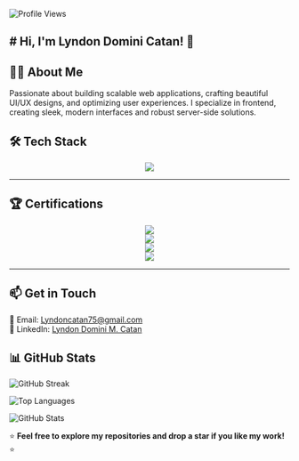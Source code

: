 ![Profile Views](https://komarev.com/ghpvc/?username=lyndoncatan&label=Profile%20Views&color=blue&style=flat-square)

<p align="center"> <h2># Hi, I'm Lyndon Domini Catan! 👋 </h2> <p/>



## 👨‍💻 About Me
Passionate about building scalable web applications, crafting beautiful UI/UX designs, and optimizing user experiences. I specialize in frontend, creating sleek, modern interfaces and robust server-side solutions.



## 🛠 Tech Stack
<p align="center">
  <img src="https://skillicons.dev/icons?i=html,css,js,react,tailwind,supabase,sql,git,github,figma,vscode,eclipse" />
</p>

---

## 🏆 Certifications
<p align="center">
  <a href="https://courses.cognitiveclass.ai/certificates/22721d0de4754dc5886de40f4bb5f99f" target="_blank">
    <img src="https://img.shields.io/badge/SQL%20and%20Relational%20Databases%20101-Click%20to%20View-blue?style=for-the-badge&logo=oracle"/>
  </a>
  <br>
  <a href="https://catalog-education.oracle.com/ords/certview/sharebadge?id=EBD6649F5E8A7E6551637DB112D71CCA118CBB4B7171B05EDC3CDC78C3F65574" target="_blank">
    <img src="https://img.shields.io/badge/Oracle%20Cloud%20Infrastructure%202024%20Certified%20Foundations%20Associate-Click%20to%20View-orange?style=for-the-badge&logo=oracle"/>
  </a>
  <br>
  <a href="https://catalog-education.oracle.com/ords/certview/sharebadge?id=EBD6649F5E8A7E6551637DB112D71CCAD1DC41B1394EC614343A0F81173C4223" target="_blank">
    <img src="https://img.shields.io/badge/Oracle%20Cloud%20Infrastructure%202024%20Data%20Certified%20Foundations%20Associate-Click%20to%20View-red?style=for-the-badge&logo=oracle"/>
  </a>
  <br>
  <a href="https://catalog-education.oracle.com/ords/certview/sharebadge?id=EBD6649F5E8A7E6551637DB112D71CCAD1DC41B1394EC614343A0F81173C4223" target="_blank">
    <img src="https://img.shields.io/badge/Oracle%20Cloud%20Infrastructure%202024%20Certified%20AI%20Foundations%20Associate-Click%20to%20View-purple?style=for-the-badge&logo=oracle"/>
  </a>
</p>

---

## 📫 Get in Touch
📧 Email: [Lyndoncatan75@gmail.com](mailto:Lyndoncatan75@gmail.com)  
🔗 LinkedIn: [Lyndon Domini M. Catan](https://www.linkedin.com/in/lyndon-domini-m-catan/)


## 📊 GitHub Stats

![GitHub Streak](https://github-readme-streak-stats.herokuapp.com/?user=YourGitHubUsername&theme=radical&hide_border=true)

![Top Languages](https://github-readme-stats.vercel.app/api/top-langs/?username=YourGitHubUsername&layout=compact&theme=radical)

![GitHub Stats](https://github-readme-stats.vercel.app/api?username=YourGitHubUsername&show_icons=true&theme=radical)



⭐ **Feel free to explore my repositories and drop a star if you like my work!** ⭐
